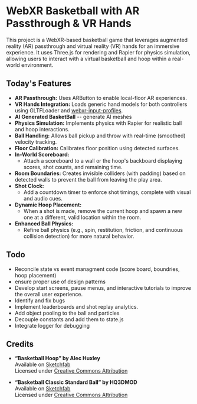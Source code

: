 # WebXR Basketball with AR Passthrough & VR Hands

This project is a WebXR-based basketball game that leverages augmented reality (AR) passthrough and virtual reality (VR) hands for an immersive experience. It uses Three.js for rendering and Rapier for physics simulation, allowing users to interact with a virtual basketball and hoop within a real-world environment.

## Today's Features

- **AR Passthrough:** Uses ARButton to enable local-floor AR experiences.
- **VR Hands Integration:** Loads generic hand models for both controllers using GLTFLoader and [webxr-input-profiles](https://github.com/immersive-web/webxr-input-profiles/tree/main).
- **AI  Generated BasketBall** -- generate AI meshes
- **Physics Simulation:** Implements physics with Rapier for realistic ball and hoop interactions.
- **Ball Handling:** Allows ball pickup and throw with real-time (smoothed) velocity tracking.
- **Floor Calibration:** Calibrates floor position using detected surfaces.
- **In-World Scoreboard:**  
  - Attach a scoreboard to a wall or the hoop's backboard displaying scores, shot counts, and remaining time.
- **Room Boundaries:** Creates invisible colliders (with padding) based on detected walls to prevent the ball from leaving the play area.
- **Shot Clock:**  
  - Add a countdown timer to enforce shot timings, complete with visual and audio cues.
- **Dynamic Hoop Placement:**  
  - When a shot is made, remove the current hoop and spawn a new one at a different, valid location within the room.
- **Enhanced Ball Physics:**  
  - Refine ball physics (e.g., spin, restitution, friction, and continuous collision detection) for more natural behavior.


## Todo

- Reconcile state vs event managment code (score board, boundries, hoop placement)
- ensure proper use of design patterns
- Develop start screens, pause menus, and interactive tutorials to improve the overall user experience.
- Identify and fix bugs 
- Implement leaderboards and shot replay analytics.
- Add object pooling to the ball and particles 
- Decouple constants and add them to state.js
- Integrate logger for debugging


## Credits

- **“Basketball Hoop” by Alec Huxley**  
Available on [Sketchfab](https://sketchfab.com/3d-models/basketball-hoop-2dc0a999ab8c4d378dd3256a6a6619a6)  
Licensed under [Creative Commons Attribution](https://creativecommons.org/licenses/by/)

- **“Basketball Classic Standard Ball” by HQ3DMOD**  
Available on [Sketchfab](https://sketchfab.com/3d-models/basketball-classic-standard-ball-39d0e28487d2426bb9c24010dcfc4808)  
Licensed under [Creative Commons Attribution](https://creativecommons.org/licenses/by/)
